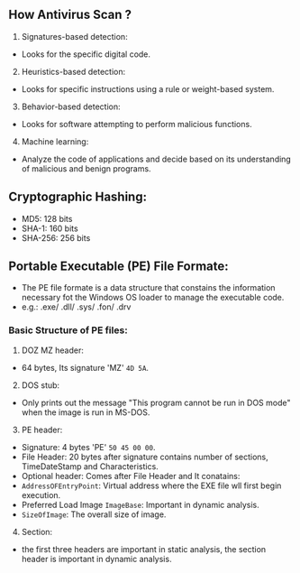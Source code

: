 ## How Antivirus Scan ?	
 1. Signatures-based detection:
  - Looks for the specific digital code.

 2. Heuristics-based detection:
  - Looks for specific instructions using a rule or weight-based system.

 3. Behavior-based detection:
  - Looks for software attempting to perform malicious functions.
 
 4. Machine learning:
  - Analyze the code of applications and decide based on its understanding of malicious and benign programs.

## Cryptographic Hashing:
 - MD5: 128 bits
 - SHA-1: 160 bits
 - SHA-256: 256 bits

## Portable Executable (PE) File Formate:
 - The PE file formate is a data structure that constains the information necessary fot the Windows OS loader to manage the executable code.
 - e.g.: .exe/ .dll/ .sys/ .fon/ .drv

### Basic Structure of PE files:
 1. DOZ MZ header:
  - 64 bytes, Its signature 'MZ' `4D 5A`.
 2. DOS stub:
  - Only prints out the message "This program cannot be run in DOS mode" when the image is run in MS-DOS.
 3. PE header:
  - Signature: 4 bytes 'PE' `50 45 00 00`.
  - File Header: 20 bytes after signature contains number of sections, TimeDateStamp and Characteristics. 
  - Optional header: Comes after File Header and It conatains:
   - `AddressOFEntryPoint`: Virtual address where the EXE file wll first begin execution.
   - Preferred Load Image `ImageBase`: Important in dynamic analysis.
   - `SizeOfImage`: The overall size of image.  
 4. Section:
 - the first three headers are important in static analysis, the section header is important in dynamic analysis.